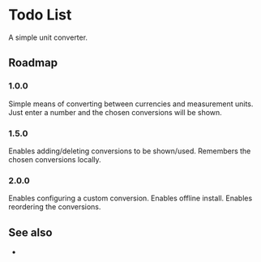 # Todo List

A simple unit converter.

## Roadmap

### 1.0.0 
Simple means of converting between currencies and measurement units.
Just enter a number and the chosen conversions will be shown.

### 1.5.0
Enables adding/deleting conversions to be shown/used.
Remembers the chosen conversions locally.

### 2.0.0
Enables configuring a custom conversion.
Enables offline install.
Enables reordering the conversions.

## See also
  - 
  